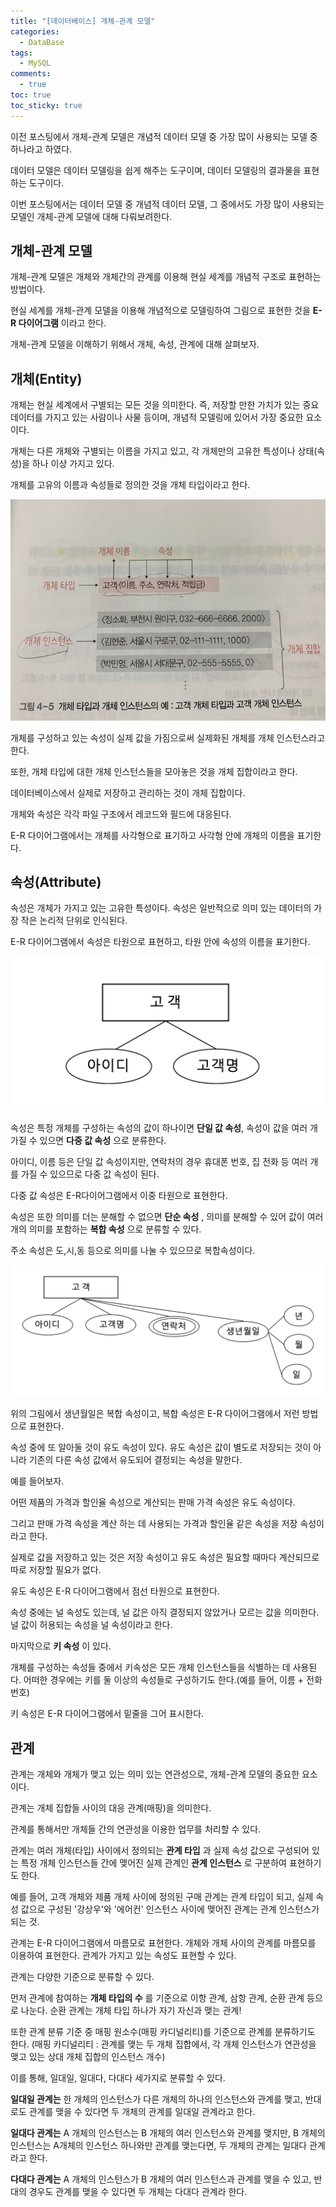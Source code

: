 ```yaml
---
title: "[데이터베이스] 개체-관계 모델"
categories:
  - DataBase
tags:
  - MySQL
comments:
  - true
toc: true
toc_sticky: true
---
```

이전 포스팅에서 개체-관계 모델은 개념적 데이터 모델 중 가장 많이 사용되는 모델 중 하나라고 하였다.

데이터 모델은 데이터 모델링을 쉽게 해주는 도구이며, 데이터 모델링의 결과물을 표현하는 도구이다.

이번 포스팅에서는 데이터 모델 중 개념적 데이터 모델, 그 중에서도 가장 많이 사용되는 모델인 개체-관계 모델에 대해 다뤄보려한다.

## 개체-관계 모델
개체-관계 모델은 개체와 개체간의 관계를 이용해 현실 세계를 개념적 구조로 표현하는 방법이다.

현실 세계를 개체-관계 모델을 이용해 개념적으로 모델링하여 그림으로 표현한 것을 __E-R 다이어그램__ 이라고 한다.

개체-관계 모델을 이해하기 위해서 개체, 속성, 관계에 대해 살펴보자.

## 개체(Entity)
개체는 현실 세계에서 구별되는 모든 것을 의미한다. 즉, 저장할 만한 가치가 있는 중요 데이터를 가지고 있는 사람이나 사물 등이며, 개념적 모델링에 있어서 가장 중요한 요소이다.

개체는 다른 개체와 구별되는 이름을 가지고 있고, 각 개체만의 고유한 특성이나 상태(속성)을 하나 이상 가지고 있다.

개체를 고유의 이름과 속성들로 정의한 것을 개체 타입이라고 한다.

![](/assets/img/DataBase/20200628_1.jpeg)

개체를 구성하고 있는 속성이 실제 값을 가짐으로써 실제화된 개체를 개체 인스턴스라고 한다.

또한, 개체 타입에 대한 개체 인스턴스들을 모아놓은 것을 개체 집합이라고 한다.

데이터베이스에서 실제로 저장하고 관리하는 것이 개체 집합이다.

개체와 속성은 각각 파일 구조에서 레코드와 필드에 대응된다.

E-R 다이어그램에서는 개체를 사각형으로 표기하고 사각형 안에 개체의 이름을 표기한다.

## 속성(Attribute)
속성은 개체가 가지고 있는 고유한 특성이다. 속성은 일반적으로 의미 있는 데이터의 가장 작은 논리적 단위로 인식된다.

E-R 다이어그램에서 속성은 타원으로 표현하고, 타원 안에 속성의 이름을 표기한다.

![](/assets/img/DataBase/20200628_2.png)

속성은 특정 개체를 구성하는 속성의 값이 하나이면 __단일 값 속성__, 속성이 값을 여러 개 가질 수 있으면 __다중 값 속성__ 으로 분류한다.

아이디, 이름 등은 단일 값 속성이지만, 연락처의 경우 휴대폰 번호, 집 전화 등 여러 개를 가질 수 있으므로 다중 값 속성이 된다.

다중 값 속성은 E-R다이어그램에서 이중 타원으로 표현한다.

속성은 또한 의미를 더는 분해할 수 없으면 __단순 속성__ , 의미를 분해할 수 있어 값이 여러 개의 의미를 포함하는 __복합 속성__ 으로 분류할 수 있다.

주소 속성은 도,시,동 등으로 의미를 나눌 수 있으므로 복합속성이다.

![](/assets/img/DataBase/20200628_3.png)

위의 그림에서 생년월일은 복합 속성이고, 복합 속성은 E-R 다이어그램에서 저런 방법으로 표현한다.

속성 중에 또 알아둘 것이 유도 속성이 있다. 유도 속성은 값이 별도로 저장되는 것이 아니라 기존의 다른 속성 값에서 유도되어 결정되는 속성을 말한다.

예를 들어보자. 

어떤 제품의 가격과 할인율 속성으로 계산되는 판매 가격 속성은 유도 속성이다.

그리고 판매 가격 속성을 계산 하는 데 사용되는 가격과 할인율 같은 속성을 저장 속성이라고 한다.

실제로 값을 저장하고 있는 것은 저장 속성이고 유도 속성은 필요할 때마다 계산되므로 따로 저장할 필요가 없다.

유도 속성은 E-R 다이어그램에서 점선 타원으로 표현한다.

속성 중에는 널 속성도 있는데, 널 값은 아직 결정되지 않았거나 모르는 값을 의미한다. 널 값이 허용되는 속성을 널 속성이라고 한다.

마지막으로 __키 속성__ 이 있다. 

개체를 구성하는 속성들 중에서 키속성은 모든 개체 인스턴스들을 식별하는 데 사용된다. 어떠한 경우에는 키를 둘 이상의 속성들로 구성하기도 한다.(예를 들어, 이름 + 전화번호)

키 속성은 E-R 다이어그램에서 밑줄을 그어 표시한다.

## 관계
관계는 개체와 개체가 맺고 있는 의미 있는 연관성으로, 개체-관계 모델의 중요한 요소이다.

관계는 개체 집합들 사이의 대응 관계(매핑)을 의미한다.

관계를 통해서만 개체들 간의 연관성을 이용한 업무를 처리할 수 있다.

관계는 여러 개체(타입) 사이에서 정의되는 __관계 타입__ 과 실제 속성 값으로 구성되어 있는 특정 개체 인스턴스들 간에 맺어진 실제 관계인 __관계 인스턴스__ 로 구분하여 표현하기도 한다.

예를 들어, 고객 개체와 제품 개체 사이에 정의된 구매 관계는 관계 타입이 되고, 실제 속성 값으로 구성된 '강상우'와 '에어컨' 인스턴스 사이에 맺어진 관계는 관계 인스턴스가 되는 것.

관계는 E-R 다이어그램에서 마름모로 표현한다. 개체와 개체 사이의 관계를 마름모를 이용하여 표현한다. 관계가 가지고 있는 속성도 표현할 수 있다.

관계는 다양한 기준으로 분류할 수 있다.

먼저 관계에 참여하는 __개체 타입의 수__ 를 기준으로 이항 관계, 삼항 관계, 순환 관계 등으로 나눈다. 순환 관계는 개체 타입 하나가 자기 자신과 맺는 관계!

또한 관계 분류 기준 중 매핑 원소수(매핑 카디널리티)를 기준으로 관계를 분류하기도 한다. (매핑 카디널리티 : 관계를 맺는 두 개체 집합에서, 각 개체 인스턴스가 연관성을 맺고 있는 상대 개체 집합의 인스턴스 개수)

이를 통해, 일대일, 일대다, 다대다 세가지로 분류할 수 있다.

__일대일 관계는__ 한 개체의 인스턴스가 다른 개체의 하나의 인스턴스와 관계를 맺고, 반대로도 관계를 맺을 수 있다면 두 개체의 관계를 일대일 관계라고 한다.

__일대다 관계는__ A 개체의 인스턴스는 B 개체의 여러 인스턴스와 관계를 맺지만, B 개체의 인스턴스는 A개체의 인스턴스 하나와만 관계를 맺는다면, 두 개체의 관계는 일대다 관계라고 한다.

__다대다 관계는__ A 개체의 인스턴스가 B 개체의 여러 인스턴스과 관계를 맺을 수 있고, 반대의 경우도 관계를 맺을 수 있다면 두 개체는 다대다 관계라 한다.

